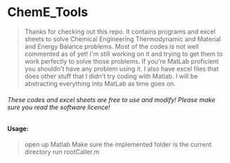 # ChemE_Tools
  
> Thanks for checking out this repo. It contains programs and excel sheets to solve Chemical Engineering Thermodynamic and Material and
  Energy Balance problems. Most of the codes is not well commented as of yet! I'm still working on it and trying to get them to
  work perfectly to solve those problems. If you're MatLab proficient you shouldn't have any problem using it. I also have excel files that does other stuff that I didn't try coding with Matlab. I will be abstracting everything into MatLab as time goes on.


###### These codes and excel sheets are free to use and modify! Please make sure you read the software licence!

#### Usage:

> open up Matlab
> Make sure the implemented folder is the current directory
> run rootCaller.m
  
